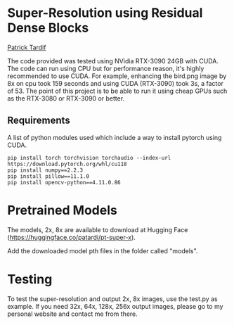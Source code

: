 # Super-Resolution using Residual Dense Blocks
[Patrick Tardif](https://www.patricktardif.com)

The code provided was tested using NVidia RTX-3090 24GB with CUDA. The code can run using CPU but for performance reason, it's highly recommended to use CUDA. For example, enhancing the bird.png image by 8x on cpu took 159 seconds and using CUDA (RTX-3090) took 3s, a factor of 53. The point of this project is to be able to run it using cheap GPUs such as the RTX-3080 or RTX-3090 or better.

## Requirements
A list of python modules used which include a way to install pytorch using CUDA. 
```shell script
pip install torch torchvision torchaudio --index-url https://download.pytorch.org/whl/cu118
pip install numpy==2.2.3
pip install pillow==11.1.0
pip install opencv-python==4.11.0.86
```
# Pretrained Models
The models, 2x, 8x are available to download at Hugging Face (https://huggingface.co/patardi/pt-super-x).

Add the downloaded model pth files in the folder called "models".

# Testing
To test the super-resolution and output 2x, 8x images, use the test.py as example. If you need 32x, 64x, 128x, 256x output images, please go to my personal website and contact me from there.



